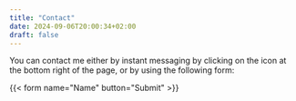 ```yaml
---
title: "Contact"
date: 2024-09-06T20:00:34+02:00
draft: false
---
```


You can contact me either by instant messaging by clicking on the icon at the bottom right of the page, or by using the following form:

{{< form name="Name" button="Submit" >}}

